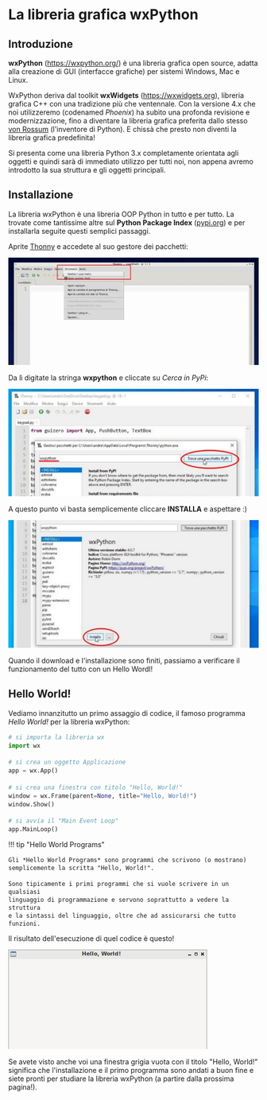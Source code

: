 # La libreria grafica wxPython


<!-- ########################################################################################################################################### -->
## Introduzione

**wxPython** (<https://wxpython.org/>) è una libreria grafica open source, adatta alla creazione di GUI (interfacce grafiche) per sistemi Windows, Mac e Linux.

WxPython deriva dal toolkit **wxWidgets** (<https://wxwidgets.org>), libreria grafica C++ con una tradizione più che ventennale. 
Con la versione 4.x che noi utilizzeremo (codenamed *Phoenix*) ha subìto una profonda revisione e modernizzazione, fino a diventare la libreria
grafica preferita dallo stesso [von Rossum](https://it.wikipedia.org/wiki/Guido_van_Rossum) (l'inventore di Python). 
E chissà che presto non diventi la libreria grafica predefinita!

Si presenta come una libreria Python 3.x completamente orientata agli oggetti e quindi sarà di immediato utilizzo per tutti noi, 
non appena avremo introdotto la sua struttura e gli oggetti principali.


<!-- ########################################################################################################################################### -->
## Installazione

La libreria wxPython è una libreria OOP Python in tutto e per tutto. 
La trovate come tantissime altre sul **Python Package Index** ([pypi.org](https://pypi.org)) e per installarla
seguite questi semplici passaggi.

Aprite [Thonny](https://thonny.org) e accedete al suo gestore dei pacchetti:

![image](images/wxpython_install_0.jpg)

Da lì digitate la stringa **wxpython** e cliccate su *Cerca in PyPi*:

![image](images/wxpython_install_1.jpg)

A questo punto vi basta semplicemente cliccare **INSTALLA** e aspettare :)

![image](images/wxpython_install_2.jpg)

Quando il download e l'installazione sono finiti, passiamo a verificare il funzionamento del tutto con un Hello Wordl!


<!-- ########################################################################################################################################### -->
## Hello World!


Vediamo innanzitutto un primo assaggio di codice, il famoso programma *Hello World!* per la libreria wxPython:

``` python
# si importa la libreria wx
import wx

# si crea un oggetto Applicazione
app = wx.App()

# si crea una finestra con titolo "Hello, World!"
window = wx.Frame(parent=None, title="Hello, World!")
window.Show()

# si avvia il "Main Event Loop"
app.MainLoop()
```

!!! tip "Hello World Programs"

    Gli *Hello World Programs* sono programmi che scrivono (o mostrano)
    semplicemente la scritta "Hello, World!".

    Sono tipicamente i primi programmi che si vuole scrivere in un qualsiasi
    linguaggio di programmazione e servono soprattutto a vedere la struttura
    e la sintassi del linguaggio, oltre che ad assicurarsi che tutto
    funzioni.


Il risultato dell'esecuzione di quel codice è questo!

![image](images/first_wxpython_code.jpg)


Se avete visto anche voi una finestra grigia vuota con il titolo "Hello, World!" significa che l'installazione e il primo programma sono andati
a buon fine e siete pronti per studiare la libreria wxPython (a partire dalla prossima pagina!).

